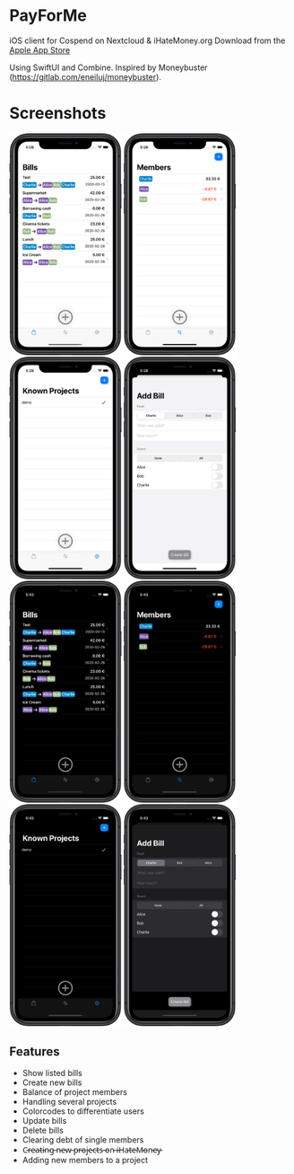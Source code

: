 # PayForMe
iOS client for Cospend on Nextcloud & iHateMoney.org
Download from the [Apple App Store](https://apps.apple.com/us/app/payforme/id1500428306?l=de&ls=1)

Using SwiftUI and Combine.
Inspired by Moneybuster (https://gitlab.com/eneiluj/moneybuster).

# Screenshots

<img src="/screenshots/lightmode/en-US/iPhone%2011-FirstScreen_framed.png?raw=true" width="200"/> <img src="/screenshots/lightmode/en-US/iPhone%2011-SecondScreen_framed.png?raw=true" width="200"/> <img src="/screenshots/lightmode/en-US/iPhone%2011-ThirdsScreen_framed.png?raw=true" width="200"/> <img src="/screenshots/lightmode/en-US/iPhone%2011-Add%20Bill_framed.png?raw=true" width="200"/>
<img src="/screenshots/darkmode/en-US/iPhone%2011-FirstScreen_framed.png?raw=true" width="200"/> <img src="/screenshots/darkmode/en-US/iPhone%2011-SecondScreen_framed.png?raw=true" width="200"/> <img src="/screenshots/darkmode/en-US/iPhone%2011-ThirdsScreen_framed.png?raw=true" width="200"/> <img src="/screenshots/darkmode/en-US/iPhone%2011-Add%20Bill_framed.png?raw=true" width="200"/>

## Features
* Show listed bills
* Create new bills
* Balance of project members
* Handling several projects
* Colorcodes to differentiate users
* Update bills
* Delete bills
* Clearing debt of single members
* C̵r̵e̵a̵t̵i̵n̵g̵ ̵n̵e̵w̵ ̵p̵r̵o̵j̵e̵c̵t̵s̵ ̵o̵n̵ ̵i̵H̵a̵t̵e̵M̵o̵n̵e̵y̵
* Adding new members to a project
